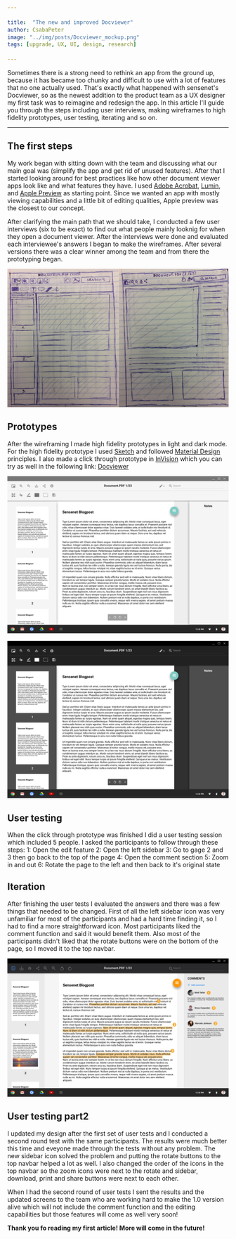 ```yaml
---

title:  "The new and improved Docviewer"
author: CsabaPeter
image: "../img/posts/Docviewer_mockup.png"
tags: [upgrade, UX, UI, design, research]

---
```


Sometimes there is a strong need to rethink an app from the ground up, because it has became too chunky and difficult to use with a lot of features that no one actually used. That's exactly what happened with sensenet's Docviewer, so as the newest addition to the product team as a UX designer my first task was to reimagine and redesign the app.
In this article I'll guide you through the steps including user interviews, making wireframes to high fidelity prototypes, user testing, iterating and so on. 

---

## The first steps
My work began with sitting down with the team and discussing what our main goal was (simplify the app and get rid of unused features). After that I started looking around for best practices like how other document viewer apps look like and what features they have. I used [Adobe Acrobat](https://acrobat.adobe.com/hu/hu/acrobat/pdf-reader.html), [Lumin](https://www.luminpdf.com/), and [Apple Preview](https://www.apple.com/lae/ios/ios-12-preview/) as starting point. 
Since we wanted an app with mostly viewing capabilities and a little bit of editing qualities, Apple preview was the closest to our concept.

After clarifying the main path that we should take, I conducted a few user interviews (six to be exact) to find out what people mainly looknig for when they open a document viewer. After the interviews were done and evaluated each interviewee's answers I began to make the wireframes. After several versions there was a clear winner among the team and from there the prototyping began.

![Wireframes](/img/posts/Wireframe.png "Selected Wireframes")

## Prototypes
After the wireframing I made high fidelity prototypes in light and dark mode. For the high fidelity prototype I used [Sketch](https://www.sketchapp.com/) and followed [Material Design](https://material.io/design/) principles. I also made a click through prototype in [InVision](https://www.invisionapp.com/) which you can try as well in the following link: [Docviewer](https://projects.invisionapp.com/share/TGJZD5KNQZU#/screens)

![Prototype1](/img/posts/Docviewer-Active-Light.png "Prototype light")

![Prototype2](/img/posts/Docviewer-Active-Dark.png "Prototype dark")


## User testing
When the click through prototype was finished I did a user testing session which included 5 people.
I asked the participants to follow through these steps:
1: Open the edit feature
2: Open the left sidebar
3: Go to gage 2 and 3 then go back to the top of the page
4: Open the comment section
5: Zoom in and out
6: Rotate the page to the left and then back to it's original state


## Iteration
After finishing the user tests I evaluated the answers and there was a few things that needed to be changed. First of all the left sidebar icon was very unfamiliar for most of the participants and had a hard time finding it, so I had to find a more straightforward icon. Most participants liked the comment function and said it would benefit them. Also most of the participants didn't liked that the rotate buttons were on the bottom of the page, so I moved it to the top navbar.

![Iteration](/img/posts/Docviewer_mockup.png "Iterated design")

## User testing part2
I updated my design after the first set of user tests and I conducted a second round test with the same participants. The results were much better this time and eveyone made through the tests without any problem. The new sidebar icon solved the problem and putting the rotate buttons to the top navbar helped a lot as well. I also changed the order of the icons in the top navbar so the zoom icons were next to the rotate and sidebar, download, print and share buttons were next to each other.

When I had the second round of user tests I sent the results and the updated screens to the team who are working hard to make the 1.0 version alive which will not include the comment function and the editing capabilities but those features will come as well very soon!

**Thank you fo reading my first article! More will come in the future!**

